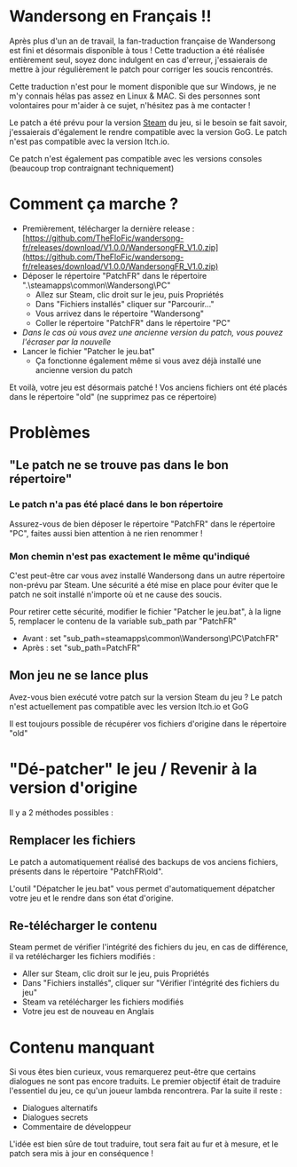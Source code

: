 # Wandersong en Français !!
Après plus d'un an de travail, la fan-traduction française de Wandersong est fini et désormais disponible à tous ! Cette traduction a été réalisée entièrement seul, soyez donc indulgent en cas d'erreur, j'essaierais de mettre à jour régulièrement le patch pour corriger les soucis rencontrés.

Cette traduction n'est pour le moment disponible que sur Windows, je ne m'y connais hélas pas assez en Linux & MAC. Si des personnes sont volontaires pour m'aider à ce sujet, n'hésitez pas à me contacter ! 

Le patch a été prévu pour la version [Steam](https://store.steampowered.com/app/530320/Wandersong/) du jeu, si le besoin se fait savoir, j'essaierais d'également le rendre compatible avec la version GoG. Le patch n'est pas compatible avec la version Itch.io.

Ce patch n'est également pas compatible avec les versions consoles (beaucoup trop contraignant techniquement)

# Comment ça marche ?
- Premièrement, télécharger la dernière release : [https://github.com/TheFloFic/wandersong-fr/releases/download/V1.0.0/WandersongFR_V1.0.zip](https://github.com/TheFloFic/wandersong-fr/releases/download/V1.0.0/WandersongFR_V1.0.zip)
- Déposer le répertoire "PatchFR" dans le répertoire ".\steamapps\common\Wandersong\PC"
  - Allez sur Steam, clic droit sur le jeu, puis Propriétés
  - Dans "Fichiers installés" cliquer sur "Parcourir..."
  - Vous arrivez dans le répertoire "Wandersong"
  - Coller le répertoire "PatchFR" dans le répertoire "PC"
- *Dans le cas où vous avez une ancienne version du patch, vous pouvez l'écraser par la nouvelle*
- Lancer le fichier "Patcher le jeu.bat"
  - Ça fonctionne également même si vous avez déjà installé une ancienne version du patch

Et voilà, votre jeu est désormais patché ! Vos anciens fichiers ont été placés dans le répertoire "old" (ne supprimez pas ce répertoire)

# Problèmes
## "Le patch ne se trouve pas dans le bon répertoire"
### Le patch n'a pas été placé dans le bon répertoire
Assurez-vous de bien déposer le répertoire "PatchFR" dans le répertoire "PC", faites aussi bien attention à ne rien renommer !
### Mon chemin n'est pas exactement le même qu'indiqué
C'est peut-être car vous avez installé Wandersong dans un autre répertoire non-prévu par Steam. Une sécurité a été mise en place pour éviter que le patch ne soit installé n'importe où et ne cause des soucis.

Pour retirer cette sécurité, modifier le fichier "Patcher le jeu.bat", à la ligne 5, remplacer le contenu de la variable sub_path par "PatchFR"
* Avant : set "sub_path=steamapps\common\Wandersong\PC\PatchFR"
* Après : set "sub_path=PatchFR"
## Mon jeu ne se lance plus
Avez-vous bien exécuté votre patch sur la version Steam du jeu ? Le patch n'est actuellement pas compatible avec les version Itch.io et GoG

Il est toujours possible de récupérer vos fichiers d'origine dans le répertoire "old"
# "Dé-patcher" le jeu / Revenir à la version d'origine
Il y a 2 méthodes possibles :
## Remplacer les fichiers
Le patch a automatiquement réalisé des backups de vos anciens fichiers, présents dans le répertoire "PatchFR\old".

L'outil "Dépatcher le jeu.bat" vous permet d'automatiquement dépatcher votre jeu et le rendre dans son état d'origine.

## Re-télécharger le contenu
Steam permet de vérifier l'intégrité des fichiers du jeu, en cas de différence, il va retélécharger les fichiers modifiés :
* Aller sur Steam, clic droit sur le jeu, puis Propriétés
* Dans "Fichiers installés", cliquer sur "Vérifier l'intégrité des fichiers du jeu"
* Steam va retélécharger les fichiers modifiés
* Votre jeu est de nouveau en Anglais

# Contenu manquant
Si vous êtes bien curieux, vous remarquerez peut-être que certains dialogues ne sont pas encore traduits. Le premier objectif était de traduire l'essentiel du jeu, ce qu'un joueur lambda rencontrera. Par la suite il reste :
* Dialogues alternatifs
* Dialogues secrets
* Commentaire de développeur

L'idée est bien sûre de tout traduire, tout sera fait au fur et à mesure, et le patch sera mis à jour en conséquence !
